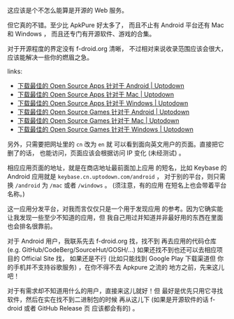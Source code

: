 
[site-osapps-andr]: https://cn.uptodown.com/android/open-source-apps
[site-osapps-mac]: https://cn.uptodown.com/mac/open-source-apps
[site-osapps-windows]: https://cn.uptodown.com/windows/open-source-apps

[site-osgames-andr]: https://cn.uptodown.com/android/open-source-games
[site-osgames-mac]: https://cn.uptodown.com/mac/open-source-games
[site-osgames-windows]: https://cn.uptodown.com/windows/open-source-games

[gh-site]: https://github.com/Uptodown

这应该是个不怎么能算是开源的 Web 服务。

但它真的不错。至少比 ApkPure 好太多了，
而且不止有 Android 平台还有 Mac 和 Windows ，
而且还专门有开源软件、游戏的合集。

对于开源程度的界定没有 f-droid.org 清晰，
不过相对来说收录范围应该会很大，
应该能解决一些你的燃眉之急。

links: 

- [下载最佳的 Open Source Apps 针对于 Android | Uptodown][site-osapps-andr]
- [下载最佳的 Open Source Apps 针对于 Mac | Uptodown][site-osapps-mac]
- [下载最佳的 Open Source Apps 针对于 Windows | Uptodown][site-osapps-windows]
- [下载最佳的 Open Source Games 针对于 Android | Uptodown][site-osgames-andr]
- [下载最佳的 Open Source Games 针对于 Mac | Uptodown][site-osgames-mac]
- [下载最佳的 Open Source Games 针对于 Windows | Uptodown][site-osgames-windows]

另外，只需要把网址里的 `cn` 改为 `en` 就
可以看到面向英文用户的页面。直接把它删了的话，
也能访问，页面应该会根据访问 IP 变化 (未经测试) 。

相应应用页面的地址，就是在商店地址最前面加上应用
的短名，比如 Keybase 的 Android 应用就是
 `keybase.cn.uptodown.com/android` ，
对于别的平台，则只需换 `/android` 为
 `/mac` 或者 `/windows` 。 (须注意，有的应用
在短名上也会带着平台名称。)

这一应用分发平台，对我而言仅仅只是一个用于发现应用
的参考。因为它确实能让我发现一些至少不知道的应用，但
我自己用过并知道并非最好用的东西在里面也会排名很靠前。

对于 Android 用户，我联系先去 f-droid.org 找，找不到
再去应用的代码仓库 (e.g. GitHub/CodeBerg/SourceHut/GOSH/...)
 如果还找不到也还可以去相应项目的 Official Site 找，
如果还是不行 (比如只能找到 Google Play 下载渠道但
你的手机并不支持谷歌服务) ，在你不得不去 Apkpure 之流的
地方之前，先来这儿吧！

对于有需求却不知道用什么的用户，直接来这儿就好！但
最好是优先只用它寻找软件，然后在实在找不到二进制包的时候
再从这儿下 (如果是开源软件的话 f-droid 或者 GitHub Release 页
应该都会有的) 。
